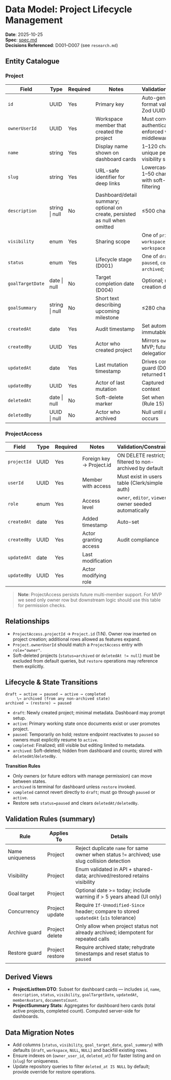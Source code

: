 # Data Model: Project Lifecycle Management

**Date**: 2025-10-25  
**Spec**: [spec.md](/specs/016-a-user-should-be-able/spec.md)  
**Decisions Referenced**: D001–D007 (see `research.md`)

## Entity Catalogue

### Project

| Field | Type | Required | Notes | Validation/Constraints |
|-------|------|----------|-------|------------------------|
| `id` | UUID | Yes | Primary key | Auto-generated; format validated via Zod UUID |
| `ownerUserId` | UUID | Yes | Workspace member that created the project | Must correspond to authenticated user; enforced via auth middleware |
| `name` | string | Yes | Display name shown on dashboard cards | 1–120 chars; trimmed; unique per owner + visibility scope |
| `slug` | string | Yes | URL-safe identifier for deep links | Lowercase `[a-z0-9-]`, 1–50 chars, unique with soft-delete filtering |
| `description` | string \| null | No | Dashboard/detail summary; optional on create, persisted as null when omitted | ≤500 chars |
| `visibility` | enum | Yes | Sharing scope | One of `private`, `workspace`; default `workspace` (D003) |
| `status` | enum | Yes | Lifecycle stage (D001) | One of `draft`, `active`, `paused`, `completed`, `archived`; default `draft` |
| `goalTargetDate` | date \| null | No | Target completion date (D004) | Optional; must be ≥ creation date |
| `goalSummary` | string \| null | No | Short text describing upcoming milestone | ≤280 chars; optional |
| `createdAt` | date | Yes | Audit timestamp | Set automatically; immutable |
| `createdBy` | UUID | Yes | Actor who created project | Mirrors `ownerUserId` for MVP; future-proof for delegation |
| `updatedAt` | date | Yes | Last mutation timestamp | Drives concurrency guard (D005); returned to clients |
| `updatedBy` | UUID | Yes | Actor of last mutation | Captured from auth context |
| `deletedAt` | date \| null | No | Soft-delete marker | Set when archived (Rule 15) |
| `deletedBy` | UUID \| null | No | Actor who archived | Null until archive occurs |

### ProjectAccess

| Field | Type | Required | Notes | Validation/Constraints |
|-------|------|----------|-------|------------------------|
| `projectId` | UUID | Yes | Foreign key → Project.id | ON DELETE restrict; filtered to non-archived by default |
| `userId` | UUID | Yes | Member with access | Must exist in users table (Clerk/simple auth) |
| `role` | enum | Yes | Access level | `owner`, `editor`, `viewer`; owner seeded automatically |
| `createdAt` | date | Yes | Added timestamp | Auto-set |
| `createdBy` | UUID | Yes | Actor granting access | Audit compliance |
| `updatedAt` | date | Yes | Last modification | |
| `updatedBy` | UUID | Yes | Actor modifying role | |

> **Note**: ProjectAccess persists future multi-member support. For MVP we seed only owner row but downstream logic should use this table for permission checks.

## Relationships

- `ProjectAccess.projectId` → `Project.id` (1:N). Owner row inserted on project creation; additional rows allowed as features expand.
- `Project.ownerUserId` should match a `ProjectAccess` entry with `role="owner"`.
- Soft-deleted projects (`status=archived` or `deletedAt != null`) must be excluded from default queries, but `restore` operations may reference them explicitly.

## Lifecycle & State Transitions

```
draft → active → paused → active → completed
     \→ archived (from any non-archived state)
archived → (restore) → paused
```

- `draft`: Newly created project; minimal metadata. Dashboard may prompt setup.
- `active`: Primary working state once documents exist or user promotes project.
- `paused`: Temporarily on hold; restore endpoint reactivates to `paused` so owners must explicitly resume to `active`.
- `completed`: Finalized; still visible but editing limited to metadata.
- `archived`: Soft-deleted; hidden from dashboard and counts; stored with `deletedAt`/`deletedBy`.

**Transition Rules**

- Only owners (or future editors with manage permission) can move between states.
- `archived` is terminal for dashboard unless `restore` invoked.
- `completed` cannot revert directly to `draft`; must go through `paused` or `active`.
- Restore sets `status=paused` and clears `deletedAt/deletedBy`.

## Validation Rules (summary)

| Rule | Applies To | Details |
|------|------------|---------|
| Name uniqueness | Project | Reject duplicate `name` for same owner when status != archived; use slug collision detection |
| Visibility | Project | Enum validated in API + shared-data; archived/restored retains visibility |
| Goal target | Project | Optional date >= today; include warning if > 5 years ahead (UI only) |
| Concurrency | Project update | Require `If-Unmodified-Since` header; compare to stored `updatedAt` (`±1s` tolerance) |
| Archive guard | Project delete | Only allow when project status not already archived; idempotent for repeated calls |
| Restore guard | Project restore | Require archived state; rehydrate timestamps and reset status to `paused` |

## Derived Views

- **ProjectListItem DTO**: Subset for dashboard cards — includes `id`, `name`, `description`, `status`, `visibility`, `goalTargetDate`, `updatedAt`, `memberAvatars`, `documentsCount`.
- **ProjectSummary Stats**: Aggregates for dashboard hero cards (total active projects, completed count). Computed server-side for dashboards.

## Data Migration Notes

- Add columns (`status`, `visibility`, `goal_target_date`, `goal_summary`) with defaults (`draft`, `workspace`, `NULL`, `NULL`) and backfill existing rows.
- Ensure indexes on (`owner_user_id`, `deleted_at`) for faster listing and on (`slug`) for uniqueness.
- Update repository queries to filter `deleted_at IS NULL` by default; provide override for restore operations.
